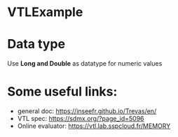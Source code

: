# VTLExample

# Data type
Use **Long and Double** as datatype for numeric values

# Some useful links:
- general doc: https://inseefr.github.io/Trevas/en/
- VTL spec: https://sdmx.org/?page_id=5096
- Online evaluator: https://vtl.lab.sspcloud.fr/MEMORY